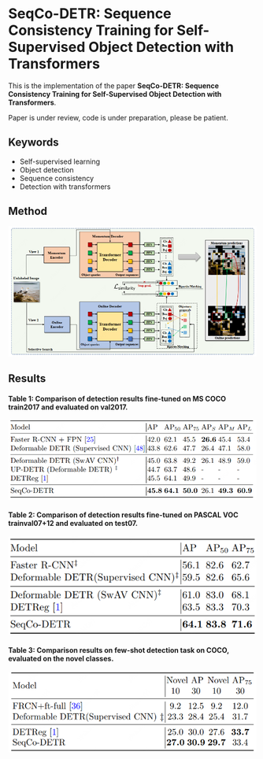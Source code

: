 # SeqCo-DETR: Sequence Consistency Training for Self-Supervised Object Detection with Transformers
This is the implementation of the paper **SeqCo-DETR: Sequence Consistency Training
for Self-Supervised Object Detection with Transformers**.

Paper is under review, code is under preparation, please be patient.


## Keywords 
+ Self-supervised learning 
+ Object detection
+ Sequence consistency
+ Detection with transformers

## Method
![method](./figs/method.png) 

## Results
#### Table 1: Comparison of detection results fine-tuned on MS COCO train2017 and evaluated on val2017.
![Table 1](./figs/table1.png) 

#### Table 2: Comparison of detection results fine-tuned on PASCAL VOC trainval07+12 and evaluated on test07.
![Table 2](./figs/table2.png) 

#### Table 3: Comparison results on few-shot detection task on COCO, evaluated on the novel classes. 
![Table 3](./figs/table3.png) 
 
 
 
 
 